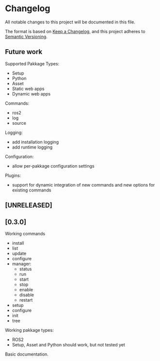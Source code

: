 # Changelog

All notable changes to this project will be documented in this file.

The format is based on [Keep a Changelog](https://keepachangelog.com/en/1.1.0/),
and this project adheres to [Semantic Versioning](https://semver.org/spec/v2.0.0.html).

## Future work

Supported Pakkage Types:
- Setup
- Python
- Asset
- Static web apps
- Dynamic web apps

Commands:
- ros2
- log
- source

Logging:
- add installation logging
- add runtime logging

Configuration:
- allow per-pakkage configuration settings


Plugins:
- support for dynamic integration of new commands and new options for existing commands

## [UNRELEASED]


## [0.3.0]

Working commands
- install
- list
- update
- configure
- manager:
  - status
  - run
  - start
  - stop
  - enable
  - disable
  - restart
- setup
- configure
- init
- tree

Working pakkage types:
- ROS2
- Setup, Asset and Python should work, but not tested yet

Basic documentation.
